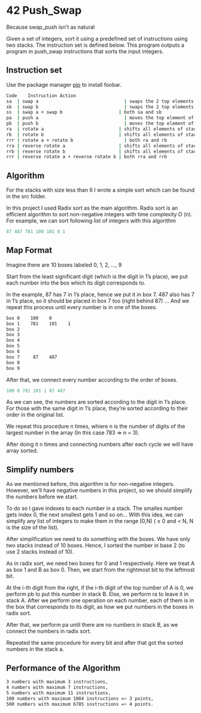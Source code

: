 # 42 Push_Swap

Because swap_push isn't as natural

Given a set of integers, sort it using a predefined set of instructions using two stacks. The instruction set is defined below. This program outputs a program in push_swap instructions that sorts the input integers.



## Instruction set

Use the package manager [pip](https://pip.pypa.io/en/stable/) to install foobar.

```bash
Code	Instruction	Action
sa  | swap a	                            | swaps the 2 top elements of stack a
sb  | swap b	                            | swaps the 2 top elements of stack b
ss  | swap a + swap b                     | both sa and sb
pa  | push a	                            | moves the top element of stack b at the top of stack a
pb  | push b	                            | moves the top element of stack a at the top of stack b
ra  | rotate a                            | shifts all elements of stack a from bottom to top
rb  | rotate b                            | shifts all elements of stack b from bottom to top
rrr | rotate a + rotate b	                | both ra and rb
rra | reverse rotate a                    | shifts all elements of stack a from top to bottom
rrb | reverse rotate b                    | shifts all elements of stack b from top to bottom
rrr | reverse rotate a + reverse rotate b | both rra and rrb


```

## Algorithm
For the stacks with size less than 6 I wrote a simple sort which can be found in the src folder.

In this project I used Radix sort as the main algorithm. Radix sort is an efficient algorithm to sort non-negative integers with time complexity O (n). For example, we can sort following list of integers with this algorithm
```python
87 487 781 100 101 0 1
```

## Map Format
Imagine there are 10 boxes labeled 0, 1, 2, …, 9

Start from the least significant digit (which is the digit in 1’s place), we put each number into the box which its digit corresponds to.

In the example, 87 has 7 in 1’s place, hence we put it in box 7. 487 also has 7 in 1’s place, so it should be placed in box 7 too (right behind 87) … And we repeat this process until every number is in one of the boxes.


```bash
box 0    100    0
box 1    781    101    1
box 2
box 3
box 4
box 5
box 6
box 7     87    487
box 8
box 9

```
After that, we connect every number according to the order of boxes.

```python
100 0 781 101 1 87 487
```
As we can see, the numbers are sorted according to the digit in 1’s place. For those with the same digit in 1’s place, they’re sorted according to their order in the original list.

We repeat this procedure n times, whiere n is the number of digits of the largest number in the array (In this case 783 => n = 3).

After doing it n times and connecting numbers after each cycle we will have array sorted.

## Simplify numbers

As we mentioned before, this algorithm is for non-negative integers. However, we’ll have negative numbers in this project, so we should simplify the numbers before we start.

To do so I gave indexes to each number in a stack. The smalles number gets index 0, the next smallest gets 1 and so on... With this idea, we can simplify any list of integers to make them in the range [0,N) ( ≥ 0 and < N, N is the size of the list).

After simplification we need to do something with the boxes. We have only two stacks instead of 10 boxes. Hence, I sorted the number in base 2 (to use 2 stacks instead of 10).

As in radix sort, we need two boxes for 0 and 1 respectively. Here we treat A as box 1 and B as box 0. Then, we start from the rightmost bit to the leftmost bit.

At the i-th digit from the right, if the i-th digit of the top number of A is 0, we perform pb to put this number in stack B. Else, we perform ra to leave it in stack A. After we perform one operation on each number, each of them is in the box that corresponds to its digit, as how we put numbers in the boxes in radix sort.

After that, we perform pa until there are no numbers in stack B, as we connect the numbers in radix sort.

Repeated the same procedure for every bit and after that got the sorted numbers in the stack a.

## Performance of the Algorithm

```bash
3 numbers with maximum 3 instructions,
4 numbers with maximum 7 instructions,
5 numbers with maximum 11 instructions,
100 numbers with maximum 1084 instructions => 3 points,
500 numbers with maximum 6785 instructions => 4 points.
```

